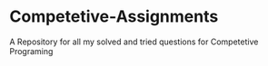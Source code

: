 # Competetive-Assignments
 A Repository for all my solved and tried questions for Competetive Programing
